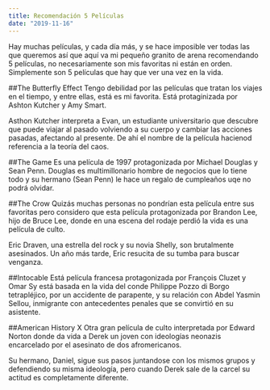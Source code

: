 ```yaml
---
title: Recomendación 5 Películas
date: "2019-11-16"
---
```


Hay muchas películas, y cada día más, y se hace imposible ver todas las que queremos así que aquí va mi pequeño granito de arena recomendando 5 películas, no necesariamente son mis favoritas ni están en orden.
Simplemente son 5 películas que hay que ver una vez en la vida.

##The Butterfly Effect
Tengo debilidad por las películas que tratan los viajes en el tiempo, y entre ellas, está es mi favorita. Está protaginizada por Ashton Kutcher y Amy Smart.

Asthon Kutcher interpreta a Evan, un estudiante universitario que descubre que puede viajar al pasado volviendo a su cuerpo y cambiar las acciones pasadas, afectando al presente.
De ahí el nombre de la película hacienod referencia a la teoría del caos.

##The Game
Es una película de 1997 protagonizada por Michael Douglas y Sean Penn. Douglas es multimillonario hombre de negocios que lo tiene todo y su hermano (Sean Penn) le hace un regalo de cumpleaños uqe no podrá olvidar.

##The Crow
Quizás muchas personas no pondrían esta película entre sus favoritas pero considero que esta película protagonizada por Brandon Lee, hijo de Bruce Lee, donde en una escena del rodaje perdió la vida es una película de culto.

Eric Draven, una estrella del rock y su novia Shelly, son brutalmente asesinados. Un año más tarde, Eric resucita de su tumba para buscar venganza.

##Intocable
Está película francesa protagonizada por François Cluzet y Omar Sy está basada en la vida del conde Philippe Pozzo di Borgo tetrapléjico, por un accidente de parapente, y su relación con Abdel Yasmin Sellou, inmigrante con antecedentes penales que se convirtió en su asistente.

##American History X 
Otra gran película de culto interpretada por Edward Norton donde da vida a Derek un joven con ideologías neonazis encarcelado por el asesinato de dos afromericanos.

Su hermano, Daniel, sigue sus pasos juntandose con los mismos grupos y defendiendo su misma ideología, pero cuando Derek sale de la carcel su actitud es completamente diferente.
